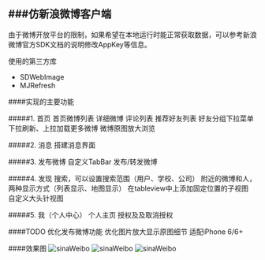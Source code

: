 ###仿新浪微博客户端
---
由于微博开放平台的限制，如果希望在本地运行时能正常获取数据，可以参考新浪微博官方SDK文档的说明修改AppKey等信息。

使用的第三方库

* SDWebImage
* MJRefresh


####实现的主要功能

#####1. 首页
	首页微博列表
	详细微博
	评论列表
    推荐好友列表
    好友分组下拉菜单
    下拉刷新、上拉加载更多微博
    微博原图放大浏览

#####2. 消息
	搭建消息界面

#####3. 发布微博
	自定义TabBar
	发布/转发微博

#####4. 发现
    搜索，可以设置搜索范围（用户、学校、公司）
    附近的微博和人，两种显示方式（列表显示、地图显示）
		在tableview中上添加固定位置的子视图
		自定义大头针视图

#####5. 我（个人中心）
    个人主页
    授权及及取消授权


####TODO
	优化发布微博功能
	优化图片放大显示原图细节
	适配iPhone 6/6+


####效果图
![sinaWeibo](http://img.blog.csdn.net/20150627205251608)
![sinaWeibo](http://img.blog.csdn.net/20150627205313229)
![sinaWeibo](http://img.blog.csdn.net/20150627205337857)